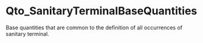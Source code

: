 # Qto_SanitaryTerminalBaseQuantities

Base quantities that are common to the definition of all occurrences of sanitary terminal.<!-- end of definition -->
